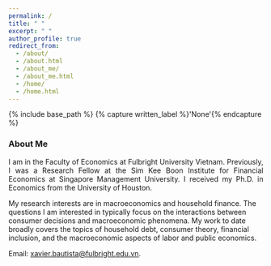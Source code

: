 ```yaml
---
permalink: /
title: " "
excerpt: " "
author_profile: true
redirect_from: 
  - /about/
  - /about.html
  - /about_me/
  - /about_me.html
  - /home/
  - /home.html
---
```


{% include base_path %}
{% capture written_label %}'None'{% endcapture %}

### About Me

<p style='text-align: justify;'>
I am in the Faculty of Economics at Fulbright University Vietnam. Previously, I was a Research Fellow at the Sim Kee Boon Institute for Financial Economics at Singapore Management University. I received my Ph.D. in Economics from the University of Houston.
<br>

My research interests are in macroeconomics and household finance. The questions I am interested in typically focus on the interactions between consumer decisions and macroeconomic phenomena. My work to date broadly covers the topics of household debt, consumer theory, financial inclusion, and the macroeconomic aspects of labor and public economics.
<br>

Email: <a href="mailto:xavier.bautista@fulbright.edu.vn">xavier.bautista@fulbright.edu.vn</a>.
</p>